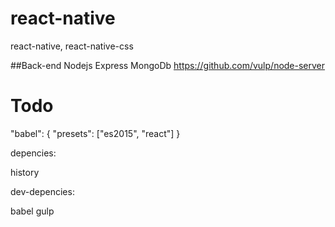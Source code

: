 # react-native
react-native, react-native-css

##Back-end
Nodejs Express MongoDb
https://github.com/vulp/node-server

# Todo
"babel": {
    "presets": ["es2015", "react"]
}

depencies:

history

dev-depencies:

babel
gulp


